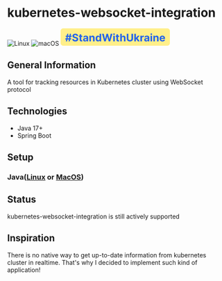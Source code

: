 # kubernetes-websocket-integration

![Linux](https://svgshare.com/i/Zhy.svg)
![macOS](https://svgshare.com/i/ZjP.svg)
[![StandWithUkraine](https://raw.githubusercontent.com/vshymanskyy/StandWithUkraine/main/badges/StandWithUkraine.svg)](https://github.com/vshymanskyy/StandWithUkraine/blob/main/docs/README.md)
<!-- [![codecov.io](https://codecov.io/github/YarikRevich/ResourceTracker/branch/master/graph/badge.svg)](https://codecov.io/github/YarikRevich/) -->

## General Information

A tool for tracking resources in Kubernetes cluster using WebSocket protocol

## Technologies

- Java 17+
- Spring Boot

## Setup

### Java([Linux](https://www.digitalocean.com/community/tutorials/how-to-install-java-with-apt-on-ubuntu-18-04-ru) or [MacOS](https://mkyong.com/java/how-to-install-java-on-mac-osx/))

## Status

kubernetes-websocket-integration is still actively supported

## Inspiration

There is no native way to get up-to-date information from kubernetes cluster in realtime.
That's why I decided to implement such kind of application!
